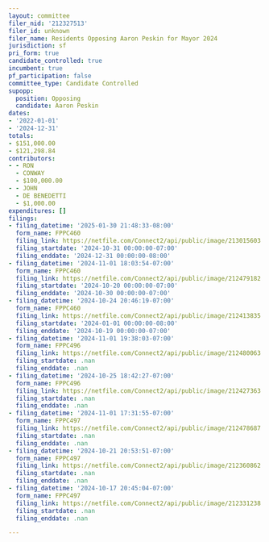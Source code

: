 ```yaml
---
layout: committee
filer_nid: '212327513'
filer_id: unknown
filer_name: Residents Opposing Aaron Peskin for Mayor 2024
jurisdiction: sf
pri_form: true
candidate_controlled: true
incumbent: true
pf_participation: false
committee_type: Candidate Controlled
supopp:
  position: Opposing
  candidate: Aaron Peskin
dates:
- '2022-01-01'
- '2024-12-31'
totals:
- $151,000.00
- $121,298.84
contributors:
- - RON
  - CONWAY
  - $100,000.00
- - JOHN
  - DE BENEDETTI
  - $1,000.00
expenditures: []
filings:
- filing_datetime: '2025-01-30 21:48:33-08:00'
  form_name: FPPC460
  filing_link: https://netfile.com/Connect2/api/public/image/213015603
  filing_startdate: '2024-10-31 00:00:00-07:00'
  filing_enddate: '2024-12-31 00:00:00-08:00'
- filing_datetime: '2024-11-01 18:03:54-07:00'
  form_name: FPPC460
  filing_link: https://netfile.com/Connect2/api/public/image/212479182
  filing_startdate: '2024-10-20 00:00:00-07:00'
  filing_enddate: '2024-10-30 00:00:00-07:00'
- filing_datetime: '2024-10-24 20:46:19-07:00'
  form_name: FPPC460
  filing_link: https://netfile.com/Connect2/api/public/image/212413835
  filing_startdate: '2024-01-01 00:00:00-08:00'
  filing_enddate: '2024-10-19 00:00:00-07:00'
- filing_datetime: '2024-11-01 19:38:03-07:00'
  form_name: FPPC496
  filing_link: https://netfile.com/Connect2/api/public/image/212480063
  filing_startdate: .nan
  filing_enddate: .nan
- filing_datetime: '2024-10-25 18:42:27-07:00'
  form_name: FPPC496
  filing_link: https://netfile.com/Connect2/api/public/image/212427363
  filing_startdate: .nan
  filing_enddate: .nan
- filing_datetime: '2024-11-01 17:31:55-07:00'
  form_name: FPPC497
  filing_link: https://netfile.com/Connect2/api/public/image/212478687
  filing_startdate: .nan
  filing_enddate: .nan
- filing_datetime: '2024-10-21 20:53:51-07:00'
  form_name: FPPC497
  filing_link: https://netfile.com/Connect2/api/public/image/212360862
  filing_startdate: .nan
  filing_enddate: .nan
- filing_datetime: '2024-10-17 20:45:04-07:00'
  form_name: FPPC497
  filing_link: https://netfile.com/Connect2/api/public/image/212331238
  filing_startdate: .nan
  filing_enddate: .nan

---
```

